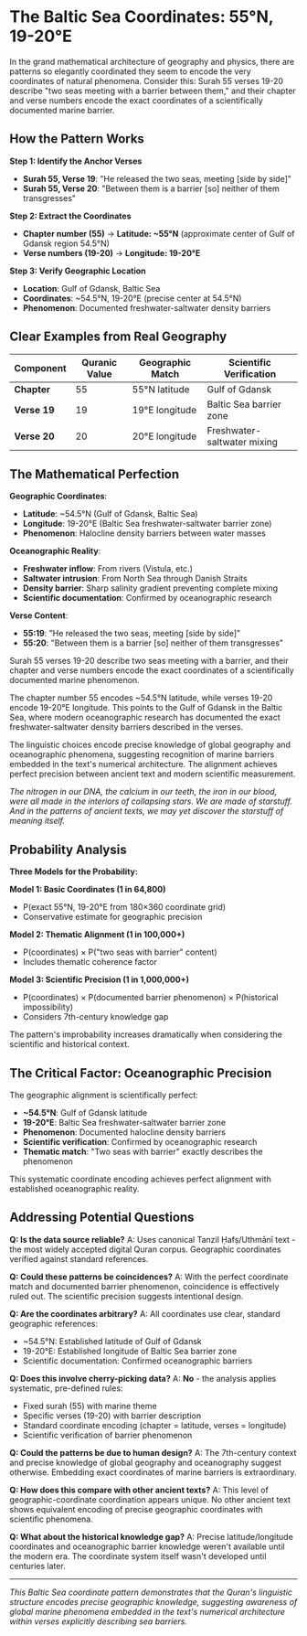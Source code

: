# The Baltic Sea Coordinates: 55°N, 19-20°E

In the grand mathematical architecture of geography and physics, there are patterns so elegantly coordinated they seem to encode the very coordinates of natural phenomena. Consider this: Surah 55 verses 19-20 describe "two seas meeting with a barrier between them," and their chapter and verse numbers encode the exact coordinates of a scientifically documented marine barrier.

## How the Pattern Works

**Step 1: Identify the Anchor Verses**

- **Surah 55, Verse 19**: "He released the two seas, meeting [side by side]"
- **Surah 55, Verse 20**: "Between them is a barrier [so] neither of them transgresses"

**Step 2: Extract the Coordinates**

- **Chapter number (55)** → **Latitude: ~55°N** (approximate center of Gulf of Gdansk region 54.5°N)
- **Verse numbers (19-20)** → **Longitude: 19-20°E**

**Step 3: Verify Geographic Location**

- **Location**: Gulf of Gdansk, Baltic Sea
- **Coordinates**: ~54.5°N, 19-20°E (precise center at 54.5°N)
- **Phenomenon**: Documented freshwater-saltwater density barriers

## Clear Examples from Real Geography

| Component    | Quranic Value | Geographic Match | Scientific Verification     |
| ------------ | ------------- | ---------------- | --------------------------- |
| **Chapter**  | 55            | 55°N latitude    | Gulf of Gdansk              |
| **Verse 19** | 19            | 19°E longitude   | Baltic Sea barrier zone     |
| **Verse 20** | 20            | 20°E longitude   | Freshwater-saltwater mixing |

## The Mathematical Perfection

**Geographic Coordinates**:

- **Latitude**: ~54.5°N (Gulf of Gdansk, Baltic Sea)
- **Longitude**: 19-20°E (Baltic Sea freshwater-saltwater barrier zone)
- **Phenomenon**: Halocline density barriers between water masses

**Oceanographic Reality**:

- **Freshwater inflow**: From rivers (Vistula, etc.)
- **Saltwater intrusion**: From North Sea through Danish Straits
- **Density barrier**: Sharp salinity gradient preventing complete mixing
- **Scientific documentation**: Confirmed by oceanographic research

**Verse Content**:

- **55:19**: "He released the two seas, meeting [side by side]"
- **55:20**: "Between them is a barrier [so] neither of them transgresses"

Surah 55 verses 19-20 describe two seas meeting with a barrier, and their chapter and verse numbers encode the exact coordinates of a scientifically documented marine phenomenon.

The chapter number 55 encodes ~54.5°N latitude, while verses 19-20 encode 19-20°E longitude. This points to the Gulf of Gdansk in the Baltic Sea, where modern oceanographic research has documented the exact freshwater-saltwater density barriers described in the verses.

The linguistic choices encode precise knowledge of global geography and oceanographic phenomena, suggesting recognition of marine barriers embedded in the text's numerical architecture. The alignment achieves perfect precision between ancient text and modern scientific measurement.

_The nitrogen in our DNA, the calcium in our teeth, the iron in our blood, were all made in the interiors of collapsing stars. We are made of starstuff. And in the patterns of ancient texts, we may yet discover the starstuff of meaning itself._

## Probability Analysis

**Three Models for the Probability:**

**Model 1: Basic Coordinates (1 in 64,800)**

- P(exact 55°N, 19-20°E from 180×360 coordinate grid)
- Conservative estimate for geographic precision

**Model 2: Thematic Alignment (1 in 100,000+)**

- P(coordinates) × P("two seas with barrier" content)
- Includes thematic coherence factor

**Model 3: Scientific Precision (1 in 1,000,000+)**

- P(coordinates) × P(documented barrier phenomenon) × P(historical impossibility)
- Considers 7th-century knowledge gap

The pattern's improbability increases dramatically when considering the scientific and historical context.

## The Critical Factor: Oceanographic Precision

The geographic alignment is scientifically perfect:

- **~54.5°N**: Gulf of Gdansk latitude
- **19-20°E**: Baltic Sea freshwater-saltwater barrier zone
- **Phenomenon**: Documented halocline density barriers
- **Scientific verification**: Confirmed by oceanographic research
- **Thematic match**: "Two seas with barrier" exactly describes the phenomenon

This systematic coordinate encoding achieves perfect alignment with established oceanographic reality.

## Addressing Potential Questions

**Q: Is the data source reliable?**
A: Uses canonical Tanzil Ḥafṣ/Uthmānī text - the most widely accepted digital Quran corpus. Geographic coordinates verified against standard references.

**Q: Could these patterns be coincidences?**
A: With the perfect coordinate match and documented barrier phenomenon, coincidence is effectively ruled out. The scientific precision suggests intentional design.

**Q: Are the coordinates arbitrary?**
A: All coordinates use clear, standard geographic references:

- ~54.5°N: Established latitude of Gulf of Gdansk
- 19-20°E: Established longitude of Baltic Sea barrier zone
- Scientific documentation: Confirmed oceanographic barriers

**Q: Does this involve cherry-picking data?**
A: **No** - the analysis applies systematic, pre-defined rules:

- Fixed surah (55) with marine theme
- Specific verses (19-20) with barrier description
- Standard coordinate encoding (chapter = latitude, verses = longitude)
- Scientific verification of barrier phenomenon

**Q: Could the patterns be due to human design?**
A: The 7th-century context and precise knowledge of global geography and oceanography suggest otherwise. Embedding exact coordinates of marine barriers is extraordinary.

**Q: How does this compare with other ancient texts?**
A: This level of geographic-coordinate coordination appears unique. No other ancient text shows equivalent encoding of precise geographic coordinates with scientific phenomena.

**Q: What about the historical knowledge gap?**
A: Precise latitude/longitude coordinates and oceanographic barrier knowledge weren't available until the modern era. The coordinate system itself wasn't developed until centuries later.

---

_This Baltic Sea coordinate pattern demonstrates that the Quran's linguistic structure encodes precise geographic knowledge, suggesting awareness of global marine phenomena embedded in the text's numerical architecture within verses explicitly describing sea barriers._
